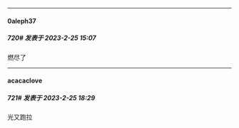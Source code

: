 
*****

####  0aleph37  
##### 720#       发表于 2023-2-25 15:07

燃尽了


*****

####  acacaclove  
##### 721#       发表于 2023-2-25 18:29

光又跑拉

